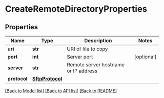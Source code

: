 # CreateRemoteDirectoryProperties

## Properties
Name | Type | Description | Notes
------------ | ------------- | ------------- | -------------
**uri** | **str** | URI of file to copy | 
**port** | **int** | Server port | [optional] 
**server** | **str** | Remote server hostname or IP address | 
**protocol** | [**SftpProtocol**](SftpProtocol.md) |  | 

[[Back to Model list]](../README.md#documentation-for-models) [[Back to API list]](../README.md#documentation-for-api-endpoints) [[Back to README]](../README.md)

